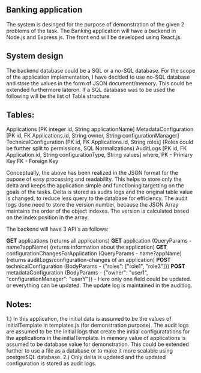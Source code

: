 Banking application
-------------------

The system is desinged for the purpose of demonstration of the given 2 problems of the task. The Banking application will have a backend in Node.js and Express.js. The front end will be developed using React.js. 

System design
-------------
The backend database could be a SQL or a no-SQL database. For the scope of the application implementation, I have decided to use no-SQL database and store the values in the form of JSON document/memory. This could be extended furthermore lateron. If a SQL database was to be used the following will be the list of Table structure.

Tables:
------- 
Applications [PK integer id, String applicationName]
MetadataConfiguration [PK id, FK Applications.id, String owner, String configurationManager]
TechnicalConfiguration [PK id, FK Applications.id, String roles] (Roles could be further split to permissions, SQL Normalizations)
AuditLogs [PK id, FK Application.id, String configurationType, String values]
where,
PK - Primary Key
FK - Foreign Key


Conceptually, the above has been realized in the JSON format for the pupose of easy processing and readability. This helps to store only the delta and keeps the application simple and functioning targetting on the goals of the tasks. Delta is stored as audits logs and the original table value is changed, to reduce less query to the database for efficiency. 
The audit logs done need to store the version number, because the JSON Array maintains the order of the object indexes. The version is calculated based on the index position in the array. 

The backend will have 3 API's as follows:

**GET** applications (returns all applications)
**GET** application (QueryParams - name?appName) (returns information about the application)
**GET** configurationChangesForApplication (QueryParams - name?appName) (returns auditLogs/configuration-changes of an application)
**POST** technicalConfiguration (BodyParams - {"roles": ["role1", "role3"]})
**POST** metadataConfiguration (BodyParams - {"owner": "user1", "configurationManager": "userY"}) - Here only one field could be updated. or everything can be updated. The update log is maintained in the auditlog.

Notes:
------
1.) In this application, the initial data is assumed to be the values of initialTemplate in templates.js (for demonstration purpose). The audit logs are assumed to be the initial logs that create the initial configuratations for the applications in the initialTemplate. In memory value of applications is assumed to be database value for demonstration. This could be extended further to use a file as a database or to make it more scalable using postgreSQL database. 
2.) Only delta is updated and the updated configuration is stored as audit logs.